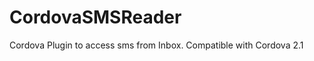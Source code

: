 CordovaSMSReader
================

Cordova Plugin to access sms from Inbox. Compatible with Cordova 2.1